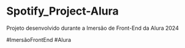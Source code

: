 # Spotify_Project-Alura
Projeto desenvolvido durante a Imersão de Front-End da Alura 2024

#ImersãoFrontEnd
#Alura
